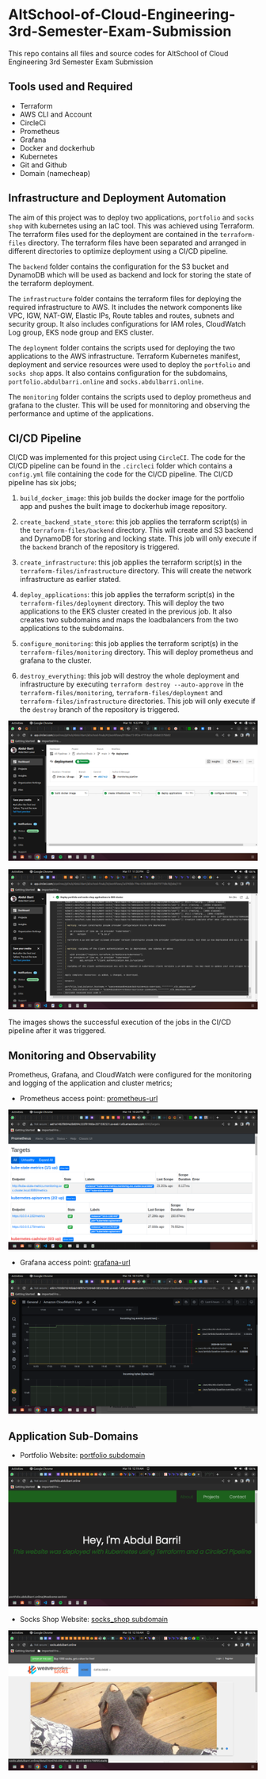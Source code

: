 # AltSchool-of-Cloud-Engineering-3rd-Semester-Exam-Submission

This repo contains all files and source codes for AltSchool of Cloud Engineering 3rd Semester Exam Submission

## Tools used and Required

* Terraform
* AWS CLI and Account
* CircleCi
* Prometheus
* Grafana
* Docker and dockerhub
* Kubernetes
* Git and Github
* Domain (namecheap)

## Infrastructure and Deployment Automation

The aim of this project was to deploy two applications, `portfolio` and `socks shop` with kubernetes using an IaC tool. This was achieved using Terraform. The terraform files used for the deployment are contained in the `terraform-files` directory. The terraform files have been separated and arranged in different directories to optimize deployment using a CI/CD pipeline. 

The `backend` folder contains the configuration for the S3 bucket and DynamoDB which will be used as backend and lock for storing the state of the terraform deployment.

The `infrastructure` folder contains the terraform files for deploying the required infrastructure to AWS. It includes the network components like VPC, IGW, NAT-GW, Elastic IPs, Route tables and routes, subnets and security group. It also includes configurations for IAM roles, CloudWatch Log group, EKS node group and EKS cluster.

The `deployment` folder contains the scripts used for deploying the two applications to the AWS infrastructure. Terraform Kubernetes manifest, deployment and service resources were used to deploy the `portfolio` and `socks shop` apps. It also contains configuration for the subdomains, `portfolio.abdulbarri.online` and `socks.abdulbarri.online`.

The `monitoring` folder contains the scripts used to deploy prometheus and grafana to the cluster. This will be used for monnitoring and observing the performance and uptime of the applications.

## CI/CD Pipeline

CI/CD was implemented for this project using `CircleCI`. The code for the CI/CD pipeline can be found in the `.circleci` folder which contains a `config.yml` file containing the code for the CI/CD pipeline. The CI/CD pipeline has six jobs;

1. `build_docker_image`: this job builds the docker image for the portfolio app and pushes the built image to dockerhub image repository.

2. `create_backend_state_store`: this job applies the terraform script(s) in the `terraform-files/backend` directory. This will create and S3 backend and DynamoDB for storing and locking state. This job will only execute if the `backend` branch of the repository is triggered.

3. `create_infrastructure`: this job applies the terraform script(s) in the `terraform-files/infrastructure` directory. This will create the network infrastructure as earlier stated.

4. `deploy_applications`: this job applies the terraform script(s) in the `terraform-files/deployment` directory. This will deploy the two applications to the EKS cluster created in the previous job. It also creates two subdomains and maps the loadbalancers from the two applications to the subdomains.

5. `configure_monitoring`: this job applies the terraform script(s) in the `terraform-files/monitoring` directory. This will deploy prometheus and grafana to the cluster.

6. `destroy_everything`: this job will destroy the whole deployment and infrastructure by executing `terraform destroy --auto-approve` in the `terraform-files/monitoring`, `terraform-files/deployment` and `terraform-files/infrastructure` directories. This job will only execute if the `destroy` branch of the repository is triggered.

![CICD image](CICD.png)

![cicd-deploy image](cicd-deploy.png)

The images shows the successful execution of the jobs in the CI/CD pipeline after it was triggered. 

## Monitoring and Observability

Prometheus, Grafana, and CloudWatch were configured for the monitoring and logging of the application and cluster metrics;

* Prometheus access point: [prometheus-url](http://aa01a1482f8694a3b8094c333f91960a-2071592531.us-east-1.elb.amazonaws.com:9090/targets)

![prometheus image](prometheus.png)

* Grafana access point: [grafana-url](http://a3b1c7650b76246bda548f87e73264a9-585224282.us-east-1.elb.amazonaws.com/d/5lKoAHxZz/amazon-cloudwatch-logs?orgId=1&from=now-6h&to=now)

![grafana image](grafana.png)

## Application Sub-Domains

* Portfolio Website: [portfolio subdomain](http://portfolio.abdulbarri.online)

![portfolio image](portfolio.png)

* Socks Shop Website: [socks_shop subdomain](http://socks.abdulbarri.online)

![socks image](socks.png)
